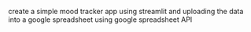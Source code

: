 create a simple mood tracker app using streamlit and uploading the data into a google spreadsheet using google spreadsheet API
